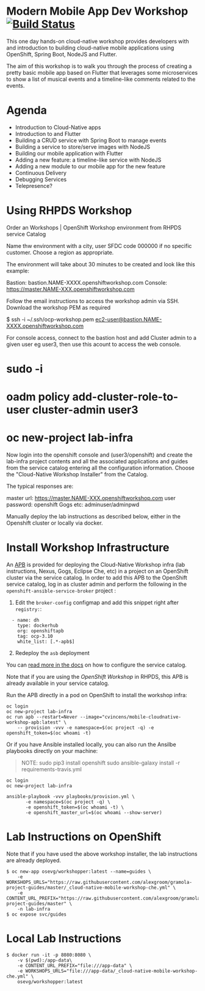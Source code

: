 Modern Mobile App Dev Workshop [![Build Status](https://travis-ci.org/openshift-labs/cloud-native-guides.svg?branch=ocp-3.10)](https://travis-ci.org/openshift-labs/cloud-native-guides)
===
This one day hands-on cloud-native workshop provides developers with and introduction to building cloud-native mobile applications using OpenShift, Spring Boot, NodeJS and Flutter.

The aim of this workshop is to walk you through the process of creating a pretty basic mobile app based on Flutter that leverages some microservices to show a list of musical events and a timeline-like comments related to the events.

Agenda
===
* Introduction to Cloud-Native apps 
* Introduction to and Flutter
* Building a CRUD service with Spring Boot to manage events
* Building a service to store/serve images with NodeJS
* Building our mobile application with Flutter
* Adding a new feature: a timeline-like service with NodeJS
* Adding a new module to our mobile app for the new feature
* Continuous Delivery 
* Debugging Services
* Telepresence?

Using RHPDS Workshop
===

Order an Workshops | OpenShift Workshop environment from RHPDS service Catalog

Name thw environment with a city, user SFDC code 000000 if no specific customer. Choose a region as appropriate.

The environment will take about 30 minutes to be created and look like this example:

Bastion: bastion.NAME-XXXX.openshiftworkshop.com
Console: https://master.NAME-XXX.openshiftworkshop.com

Follow the email instructions to access the workshop admin via SSH. Download the workshop PEM as required

$ ssh -i ~/.ssh/ocp-workshop.pem ec2-user@bastion.NAME-XXXX.openshiftworkshop.com

For console access, connect to the bastion host and add Cluster admin to a given user eg user3, then use this acount to access the web console.

# sudo -i
# oadm policy add-cluster-role-to-user cluster-admin user3
# oc new-project lab-infra

Now login into the openshift console and (user3/openshift) and create the lab-infra project contents and all the associated applications and guides from the service catalog entering all the configuration information. Choose the "Cloud-Native Workshop Installer" from the Catalog.

The typical responses are:

master url: https://master.NAME-XXX.openshiftworkshop.com
user password: openshift
Gogs etc: adminuser/adminpwd

Manually deploy the lab instructions as described below, either in the Openshift cluster or locally via docker.

Install Workshop Infrastructure
===

An [APB](https://hub.docker.com/r/openshiftapb/cloudnative-workshop-apb) is provided for 
deploying the Cloud-Native Workshop infra (lab instructions, Nexus, Gogs, Eclipse Che, etc) in a project 
on an OpenShift cluster via the service catalog. In order to add this APB to the OpenShift service catalog, log in 
as cluster admin and perform the following in the `openshift-ansible-service-broker` project :

1. Edit the `broker-config` configmap and add this snippet right after `registry:`:

  ```
    - name: dh
      type: dockerhub
      org: openshiftapb
      tag: ocp-3.10
      white_list: [.*-apb$]
  ```

2. Redeploy the `asb` deployment

You can [read more in the docs](https://docs.openshift.com/container-platform/3.10/install_config/oab_broker_configuration.html#oab-config-registry-dockerhub) 
on how to configure the service catalog.

Note that if you are using the _OpenShift Workshop_ in RHPDS, this APB is already available in your service catalog.


Run the APB directly in a pod on OpenShift to install the workshop infra:

```
oc login
oc new-project lab-infra
oc run apb --restart=Never --image="cvincens/mobile-cloudnative-workshop-apb:latest" \
    -- provision -vvv -e namespace=$(oc project -q) -e openshift_token=$(oc whoami -t)
```

Or if you have Ansible installed locally, you can also run the Ansilbe playbooks directly on your machine:

> NOTE:
 sudo pip3 install openshift
 sudo ansible-galaxy install -r requirements-travis.yml

```
oc login
oc new-project lab-infra

ansible-playbook -vvv playbooks/provision.yml \
       -e namespace=$(oc project -q) \
       -e openshift_token=$(oc whoami -t) \
       -e openshift_master_url=$(oc whoami --show-server)
``` 

Lab Instructions on OpenShift
===

Note that if you have used the above workshop installer, the lab instructions are already deployed.

```
$ oc new-app osevg/workshopper:latest --name=guides \
    -e WORKSHOPS_URLS="https://raw.githubusercontent.com/alexgroom/gramola-project-guides/master/_cloud-native-mobile-workshop-che.yml" \
    -e CONTENT_URL_PREFIX="https://raw.githubusercontent.com/alexgroom/gramola-project-guides/master" \
    -n lab-infra
$ oc expose svc/guides
```

Local Lab Instructions
===
```
$ docker run -it -p 8080:8080 \
    -v $(pwd):/app-data\
    -e CONTENT_URL_PREFIX="file:///app-data" \
    -e WORKSHOPS_URLS="file:///app-data/_cloud-native-mobile-workshop-che.yml" \
    osevg/workshopper:latest
```
